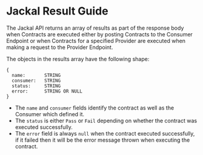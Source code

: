 # Jackal Result Guide

The Jackal API returns an array of results as part of the response body when Contracts are executed either by posting Contracts to the Consumer Endpoint or when Contracts for a specified Provider are executed when making a request to the Provider Endpoint.

The objects in the results array have the following shape:

```
{
  name:       STRING
  consumer:   STRING
  status:     STRING
  error:      STRING OR NULL
}
```

- The `name` and `consumer` fields identify the contract as well as the Consumer which defined it.
- The `status` is either `Pass` or `Fail` depending on whether the contract was executed successfully.
- The `error` field is always `null` when the contract executed successfully, if it failed then it will be the error message thrown when executing the contract.
